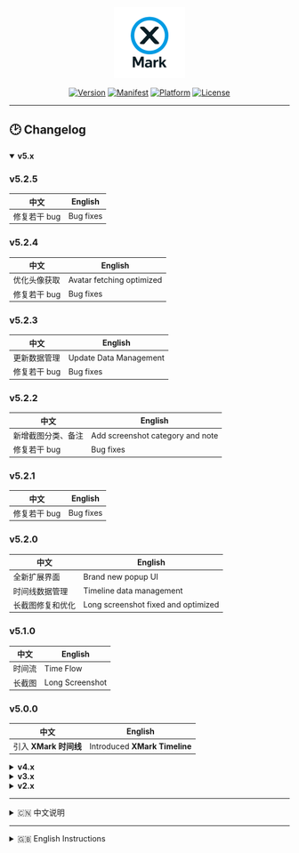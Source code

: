 <p align="center">
  <img src="public/logo.png" alt="XMark Logo" width="128">
</p>

<p align="center">
  <a href="#"><img src="https://img.shields.io/badge/version-5.2.5-blue.svg" alt="Version"></a>
  <a href="https://developer.chrome.com/docs/extensions/mv3/intro/"><img src="https://img.shields.io/badge/Manifest-V3-green.svg" alt="Manifest"></a>
  <a href="#"><img src="https://img.shields.io/badge/Platform-Chrome%20Extension-orange.svg" alt="Platform"></a>
  <a href="LICENSE"><img src="https://img.shields.io/badge/License-MIT-yellow.svg" alt="License"></a>
</p>

---

## 🕑 Changelog

<details open>
<summary><b>v5.x</b></summary>

### v5.2.5
| 中文 | English |
|------|----------|
| 修复若干 bug | Bug fixes |

### v5.2.4
| 中文 | English |
|------|----------|
| 优化头像获取 | Avatar fetching optimized |
| 修复若干 bug | Bug fixes |

### v5.2.3
| 中文 | English |
|------|----------|
| 更新数据管理 | Update Data Management |
| 修复若干 bug | Bug fixes |

### v5.2.2
| 中文 | English |
|------|----------|
| 新增截图分类、备注 | Add screenshot category and note |
| 修复若干 bug | Bug fixes |

### v5.2.1
| 中文 | English |
|------|----------|
| 修复若干 bug | Bug fixes |

### v5.2.0
| 中文 | English |
|------|----------|
| 全新扩展界面 | Brand new popup UI |
| 时间线数据管理 | Timeline data management |
| 长截图修复和优化 | Long screenshot fixed and optimized |

### v5.1.0
| 中文 | English |
|------|----------|
| 时间流 | Time Flow |
| 长截图 | Long Screenshot |

### v5.0.0
| 中文 | English |
|------|----------|
| 引入 **XMark 时间线** | Introduced **XMark Timeline** |

</details>

<details>
<summary><b>v4.x</b></summary>

### v4.2.0
| 中文 | English |
|------|----------|
| 新增推文截图 | Added tweet screenshot |
| 文件保存路径规范化 | Standardized file save paths |
| 推文截图支持保存至 WebDAV | Supports saving screenshots to WebDAV |
| 代码优化 | Optimized code |

### v4.1.x
| 中文 | English |
|------|----------|
| 增加标签排序与导入导出 | Added tag sorting + export/import |
| 标签内账户展示开关 | Added account list toggle in tags |

### v4.0.x
| 中文 | English |
|------|----------|
| 增加标签管理与备份恢复 | Added tag management & backup/restore |
| WebDAV 配置加密 | WebDAV encryption support |
| 优化 ID 获取逻辑和页面检测 | Optimized ID fetch & refresh detection |

</details>

<details>
<summary><b>v3.x</b></summary>

### v3.0.x
| 中文 | English |
|------|----------|
| 增加 WebDAV & 自动备份 | Added WebDAV & autobackup (hourly/daily/weekly/monthly) |
| 新版本检测（需手动更新） | Added version check (manual update) |
| 多语言文件完善 | Improved language support |

</details>

<details>
<summary><b>v2.x</b></summary>

### v2.0.x
| 中文 | English |
|------|----------|
| 简洁稳定版本 | Simple & stable version |
| 支持本地备份与恢复 | Local backup & restore only |

</details>

---

<details>
<summary>🇨🇳 中文说明</summary>

## 🌟 项目简介

**XMark** 是一款专为 **X（前推特）** 打造的用户备注管理工具。  
它轻巧灵动，让你轻松为任意用户添加个性化备注，帮你记住每一个精彩瞬间——无论是日常关注的好友，还是灵感迸发的创作者，**XMark** 都能妥帖保存那些重要的注脚。

除此之外，**XMark** 还支持 **数据备份与导入**，让你的心血永不丢失，随时随地恢复，伴你探索社交的无尽星辰。

---

## ✨ 项目特点

- ⚡ **轻量简洁** — 无冗余代码，极速响应
- 🖱 **零学习成本** — 简单易用，开箱即用
- 🔒 **数据安全** — 支持备份与导入，安心无忧
- 🔮 **拥抱未来** — 适配平台变化，持久可用

---

## 🚀 快速开始

你可以选择以下两种方式使用 **XMark**：

### 方式一：克隆项目

```bash
git clone https://github.com/jaxo4life/XMark.git
```

### 方式二：下载 ZIP

直接下载 ZIP，解压到本地文件夹。

然后打开 Chrome 浏览器：

1. 访问 `chrome://extensions/`
2. 打开 **开发者模式**
3. 点击 **加载已解压的扩展程序**，选择项目文件夹
4. 尽情享用你的 **XMark**！ 🎉

---

## 🗣️ 特别提醒

第一次为用户添加备注的时候，如果不是在用户主页，会弹出一个小窗用来自动打开用户主页获取用户的唯一数字 ID，详细逻辑可以在 [content.js](content.js) 中查看 fetchUserIdFromProfile(username)

---

## 🤝 贡献 & 反馈

欢迎提出建议与贡献代码，让 **XMark** 更加出色！

</details>

---

<details>
<summary>🇬🇧 English Instructions</summary>

## 🌟 Introduction

**XMark** is a note-taking tool designed specifically for **X (formerly Twitter)**.
Lightweight and nimble, it allows you to easily add personalized notes to any user, helping you remember every special moment — whether it’s a friend you follow daily or a creator who inspires you, **XMark** will preserve those important annotations.

Additionally, **XMark** supports **exporting and importing** note data, ensuring your valuable notes are never lost and can be restored anytime, anywhere.

---

## ✨ Features

- ⚡ **Lightweight** — Fast and responsive
- 🖱 **Zero learning curve** — Easy to use, no setup required
- 🔒 **Secure data** — Backup and import support for peace of mind
- 🔮 **Future-proof** — Adaptable to platform changes

---

## 🚀 Quick Start

You can use **XMark** in two ways:

### Method 1: Clone the repository

```bash
git clone https://github.com/jaxo4life/XMark.git
```

### Method 2: Download ZIP

Download the ZIP and unzip it to a local folder.

Then open Chrome:

1. Go to `chrome://extensions/`
2. Enable **Developer mode**
3. Click **Load unpacked** and select the project folder
4. Enjoy **XMark**! 🎉

---

## 🗣️ Special Reminder

When adding a note for a user for the first time, if you are not on the user’s profile page, a small popup will appear to automatically open their profile and retrieve the user’s unique numeric ID.
For detailed logic, see `fetchUserIdFromProfile(username)` in [content.js](content.js).

---

## 🤝 Contributing & Feedback

All suggestions and contributions are welcome to make **XMark** even better!

</details>
